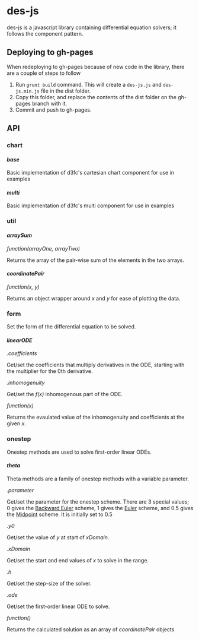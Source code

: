 # des-js

des-js is a javascript library containing differential equation solvers; it follows the component pattern.

## Deploying to gh-pages

When redeploying to gh-pages because of new code in the library, there are a couple of steps to follow

1. Run `grunt build` command. This will create a `des-js.js` and `des-js.min.js` file in the dist folder.
2. Copy this folder, and replace the contents of the dist folder on the gh-pages branch with it.
3. Commit and push to gh-pages. 

## API

### chart

#### *base*

Basic implementation of d3fc's cartesian chart component for use in examples

#### *multi*

Basic implementation of d3fc's multi component for use in examples

### util

#### *arraySum*

*function(arrayOne, arrayTwo)*

Returns the array of the pair-wise sum of the elements in the two arrays.

#### *coordinatePair*

*function(x, y)*

Returns an object wrapper around *x* and *y* for ease of plotting the data.

### form

Set the form of the differential equation to be solved.

#### *linearODE*

*.coefficients*

Get/set the coefficients that multiply derivatives in the ODE, starting with the multiplier for the 0th derivative.

*.inhomogenuity*

Get/set the *f(x)* inhomogenous part of the ODE.

*function(x)*

Returns the evaulated value of the inhomogenuity and coefficients at the given *x*.

### onestep

Onestep methods are used to solve first-order linear ODEs.

#### *theta*

Theta methods are a family of onestep methods with a variable parameter.

*.parameter*

Get/set the parameter for the onestep scheme. There are 3 special values; 0 gives the [Backward Euler](https://en.wikipedia.org/wiki/Backward_Euler_method) scheme, 1 gives the [Euler](https://en.wikipedia.org/wiki/Euler_method) scheme, and 0.5 gives the [Midpoint](https://en.wikipedia.org/wiki/Midpoint_method) scheme. It is initially set to 0.5

*.y0*

Get/set the value of *y* at start of *xDomain*.

*.xDomain*

Get/set the start and end values of *x* to solve in the range.

*.h*

Get/set the step-size of the solver.

*.ode*

Get/set the first-order linear ODE to solve.

*function()*

Returns the calculated solution as an array of *coordinatePair* objects